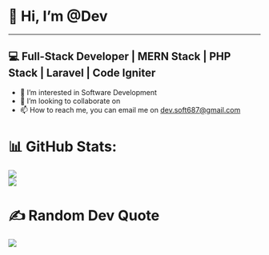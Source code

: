 # 👋 Hi, I’m @Dev

--- 

## 💻 Full-Stack Developer | MERN Stack  |  PHP Stack | Laravel | Code Igniter 
- 👀 I’m interested in Software Development
- 💞️ I’m looking to collaborate on 
- 📫 How to reach me, you can email me on dev.soft687@gmail.com


# 📊 GitHub Stats:

![](https://github-readme-stats.vercel.app/api/top-langs/?username=dev-687&theme=blueberry&hide_border=false&include_all_commits=false&count_private=false&layout=compact) <br/>
![](https://github-contributor-stats.vercel.app/api?username=dev-687&limit=5&theme=tokyonight&combine_all_yearly_contributions=true)

# ✍️ Random Dev Quote
![](https://quotes-github-readme.vercel.app/api?type=horizontal&theme=radical)
<!---
dev-687/dev-687 is a ✨ special ✨ repository because its `README.md` (this file) appears on your GitHub profile.
You can click the Preview link to take a look at your changes.
--->
